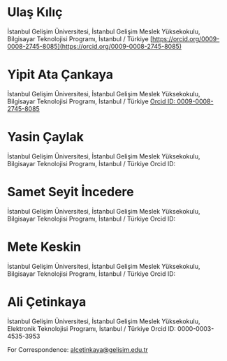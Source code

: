 # Ulaş Kılıç 
İstanbul Gelişim Üniversitesi, İstanbul Gelişim Meslek Yüksekokulu, Bilgisayar Teknolojisi Programı, İstanbul / Türkiye
[https://orcid.org/0009-0008-2745-8085](https://orcid.org/0009-0008-2745-8085)

# Yipit Ata Çankaya
İstanbul Gelişim Üniversitesi, İstanbul Gelişim Meslek Yüksekokulu, Bilgisayar Teknolojisi Programı, İstanbul / Türkiye
[Orcid ID: 0009-0008-2745-8085](https://orcid.org/0009-0009-8477-2094) 

# Yasin Çaylak 
İstanbul Gelişim Üniversitesi, İstanbul Gelişim Meslek Yüksekokulu, Bilgisayar Teknolojisi Programı, İstanbul / Türkiye
Orcid ID: 

# Samet Seyit İncedere 
İstanbul Gelişim Üniversitesi, İstanbul Gelişim Meslek Yüksekokulu, Bilgisayar Teknolojisi Programı, İstanbul / Türkiye
Orcid ID: 

# Mete Keskin
İstanbul Gelişim Üniversitesi, İstanbul Gelişim Meslek Yüksekokulu, Bilgisayar Teknolojisi Programı, İstanbul / Türkiye
Orcid ID: 

# Ali Çetinkaya
İstanbul Gelişim Üniversitesi, İstanbul Gelişim Meslek Yüksekokulu, Elektronik Teknolojisi Programı, İstanbul / Türkiye
Orcid ID: 0000-0003-4535-3953

For Correspondence: alcetinkaya@gelisim.edu.tr
